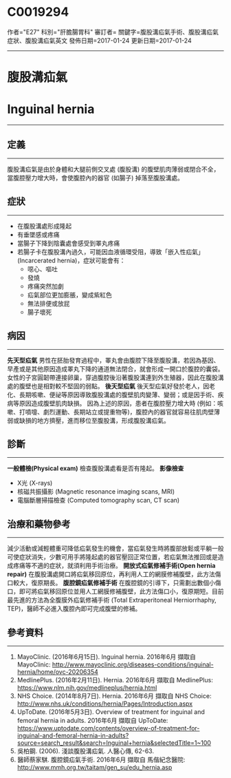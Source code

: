 # C0019294
作者="E27"
科別="肝膽腸胃科"
審訂者=
關鍵字=腹股溝疝氣手術、腹股溝疝氣症狀、腹股溝疝氣英文
發佈日期=2017-01-24
更新日期=2017-01-24

----------
# 腹股溝疝氣
# Inguinal hernia
----------
## 定義
----------

腹股溝疝氣是由於身體和大腿前側交叉處 (腹股溝) 的腹壁肌肉薄弱或閉合不全，當腹腔壓力增大時，會使腹腔內的器官 (如腸子) 掉落至腹股溝處。

## 症狀
----------
- 在腹股溝處形成隆起
- 有垂墜感或疼痛
- 當腸子下降到陰囊處會感受到睪丸疼痛
- 若腸子卡在腹股溝內過久，可能因血液循環受阻，導致「嵌入性疝氣」(Incarcerated hernia)，症狀可能會有：
  - 噁心、嘔吐
  - 發燒
  - 疼痛突然加劇
  - 疝氣部位更加膨脹，變成紫紅色
  - 無法排便或放屁
  - 腸子壞死
## 病因
----------

**先天型疝氣**
男性在胚胎發育過程中，睪丸會由腹腔下降至腹股溝，若因為基因、早產或是其他原因造成睪丸下降的通道無法閉合，就會形成一開口於腹腔的囊袋。
女性的子宮圓韌帶連接卵巢，穿過腹腔後沿著腹股溝連到外生殖器，因此在腹股溝處的腹壁也是相對較不堅固的弱點。
**後天型疝氣**
後天型疝氣好發於老人，因老化、長期咳嗽、便祕等原因導致腹股溝處的腹壁肌肉變薄、變弱；或是因手術、疾病等原因造成腹壁肌肉缺損。
 因為上述的原因，患者在腹腔壓力增大時 (例如：咳嗽、打噴嚏、劇烈運動、長期站立或提重物等)，腹腔內的器官就容易往肌肉壁薄弱或缺損的地方擠壓，進而移位至腹股溝，形成腹股溝疝氣。

## 診斷
----------

**一般體檢(Physical exam)**
檢查腹股溝處看是否有隆起。
**影像檢查**

- X光 (X-rays) 
- 核磁共振攝影 (Magnetic resonance imaging scans, MRI) 
- 電腦斷層掃描檢查 (Computed tomography scan, CT scan)
## 治療和藥物參考
----------

減少活動或減輕體重可降低疝氣發生的機會，當疝氣發生時將腹部放鬆或平躺一般可使症狀消失，少數可用手將隆起處的器官壓回正常位置，若疝氣無法推回或是造成疼痛等不適的症狀，就須利用手術治療。
**開放式疝氣修補手術(Open hernia repair)**
在腹股溝處開口將疝氣移回原位，再利用人工的網膜修補腹壁，此方法傷口較大，復原期長。
**腹腔鏡疝氣修補手術**
在腹腔鏡的引導下，只需劃出數個小傷口，即可將疝氣移回原位並用人工網膜修補腹壁，此方法傷口小，復原期短。目前最先進的方法為全腹膜外疝氣修補手術 (Total Extraperitoneal Herniorrhaphy, TEP)，醫師不必進入腹腔內即可完成腹壁的修補。

## 參考資料
----------
1. MayoClinic. (2016年6月15日). Inguinal hernia. 2016年6月 擷取自 MayoClinic: http://www.mayoclinic.org/diseases-conditions/inguinal-hernia/home/ovc-20206354
2. MedlinePlus. (2016年2月11日). Hernia. 2016年6月 擷取自 MedlinePlus: https://www.nlm.nih.gov/medlineplus/hernia.html
3. NHS Choice. (2014年8月7日). Hernia. 2016年6月 擷取自 NHS Choice: http://www.nhs.uk/conditions/hernia/Pages/Introduction.aspx
4. UpToDate. (2016年5月3日). Overview of treatment for inguinal and femoral hernia in adults. 2016年6月 擷取自 UpToDate: https://www.uptodate.com/contents/overview-of-treatment-for-inguinal-and-femoral-hernia-in-adults?source=search_result&search=Inguinal+hernia&selectedTitle=1~100
5. 吳柏鋼. (2006). 淺談腹股溝疝氣. 人醫心傳, 62-63.
6. 醫師蔡家騏. 腹腔鏡疝氣手術. 2016年6月 擷取自 馬偕紀念醫院: http://www.mmh.org.tw/taitam/gen_su/edu_hernia.asp

